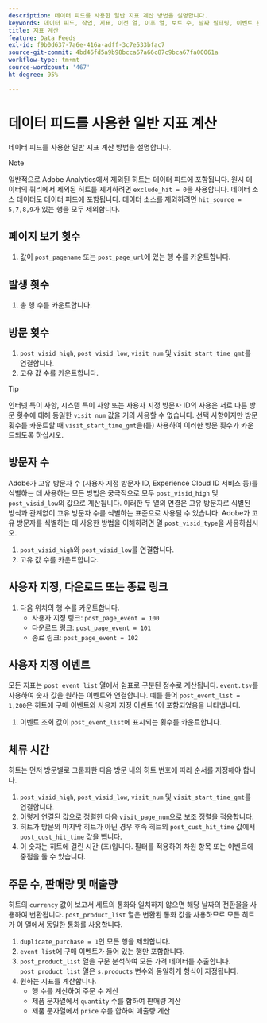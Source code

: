 ```yaml
---
description: 데이터 피드를 사용한 일반 지표 계산 방법을 설명합니다.
keywords: 데이터 피드, 작업, 지표, 이전 열, 이후 열, 보트 수, 날짜 필터링, 이벤트 문자열, 일반, 공식
title: 지표 계산
feature: Data Feeds
exl-id: f9b0d637-7a6e-416a-adff-3c7e533bfac7
source-git-commit: 4bd46fd5a9b98bcca67a66c87c9bca67fa00061a
workflow-type: tm+mt
source-wordcount: '467'
ht-degree: 95%

---
```


# 데이터 피드를 사용한 일반 지표 계산

데이터 피드를 사용한 일반 지표 계산 방법을 설명합니다.

>[!NOTE]
>
>일반적으로 Adobe Analytics에서 제외된 히트는 데이터 피드에 포함됩니다. 원시 데이터의 쿼리에서 제외된 히트를 제거하려면 `exclude_hit = 0`을 사용합니다. 데이터 소스 데이터도 데이터 피드에 포함됩니다. 데이터 소스를 제외하려면 `hit_source = 5,7,8,9`가 있는 행을 모두 제외합니다.

## 페이지 보기 횟수

1. 값이 `post_pagename` 또는 `post_page_url`에 있는 행 수를 카운트합니다.

## 발생 횟수

1. 총 행 수를 카운트합니다.

## 방문 횟수

1. `post_visid_high`, `post_visid_low`, `visit_num` 및 `visit_start_time_gmt`를 연결합니다.
1. 고유 값 수를 카운트합니다.

>[!TIP]
>
>인터넷 특이 사항, 시스템 특이 사항 또는 사용자 지정 방문자 ID의 사용은 서로 다른 방문 횟수에 대해 동일한 `visit_num` 값을 거의 사용할 수 없습니다. 선택 사항이지만 방문 횟수를 카운트할 때 `visit_start_time_gmt`을(를) 사용하여 이러한 방문 횟수가 카운트되도록 하십시오.

## 방문자 수

Adobe가 고유 방문자 수 (사용자 지정 방문자 ID, Experience Cloud ID 서비스 등)를 식별하는 데 사용하는 모든 방법은 궁극적으로 모두 `post_visid_high` 및 `post_visid_low`의 값으로 계산됩니다. 이러한 두 열의 연결은 고유 방문자로 식별된 방식과 관계없이 고유 방문자 수를 식별하는 표준으로 사용될 수 있습니다. Adobe가 고유 방문자를 식별하는 데 사용한 방법을 이해하려면 열 `post_visid_type`을 사용하십시오.

1. `post_visid_high`와 `post_visid_low`를 연결합니다.
2. 고유 값 수를 카운트합니다.

## 사용자 지정, 다운로드 또는 종료 링크

1. 다음 위치의 행 수를 카운트합니다.
   * 사용자 지정 링크: `post_page_event = 100`
   * 다운로드 링크: `post_page_event = 101`
   * 종료 링크: `post_page_event = 102`

## 사용자 지정 이벤트

모든 지표는 `post_event_list` 열에서 쉼표로 구분된 정수로 계산됩니다. `event.tsv`를 사용하여 숫자 값을 원하는 이벤트와 연결합니다. 예를 들어 `post_event_list = 1,200`은 히트에 구매 이벤트와 사용자 지정 이벤트 1이 포함되었음을 나타냅니다.

1. 이벤트 조회 값이 `post_event_list`에 표시되는 횟수를 카운트합니다.

## 체류 시간

히트는 먼저 방문별로 그룹화한 다음 방문 내의 히트 번호에 따라 순서를 지정해야 합니다.

1. `post_visid_high`, `post_visid_low`, `visit_num` 및 `visit_start_time_gmt`를 연결합니다.
2. 이렇게 연결된 값으로 정렬한 다음 `visit_page_num`으로 보조 정렬을 적용합니다.
3. 히트가 방문의 마지막 히트가 아닌 경우 후속 히트의 `post_cust_hit_time` 값에서 `post_cust_hit_time` 값을 뺍니다.
4. 이 숫자는 히트에 걸린 시간 (초)입니다. 필터를 적용하여 차원 항목 또는 이벤트에 중점을 둘 수 있습니다.

## 주문 수, 판매량 및 매출량

히트의 `currency` 값이 보고서 세트의 통화와 일치하지 않으면 해당 날짜의 전환율을 사용하여 변환됩니다. `post_product_list` 열은 변환된 통화 값을 사용하므로 모든 히트가 이 열에서 동일한 통화를 사용합니다.

1. `duplicate_purchase = 1`인 모든 행을 제외합니다.
2. `event_list`에 구매 이벤트가 들어 있는 행만 포함합니다.
3. `post_product_list` 열을 구문 분석하여 모든 가격 데이터를 추출합니다. `post_product_list` 열은 `s.products` 변수와 동일하게 형식이 지정됩니다.
4. 원하는 지표를 계산합니다.
   * 행 수를 계산하여 주문 수 계산
   * 제품 문자열에서 `quantity` 수를 합하여 판매량 계산
   * 제품 문자열에서 `price` 수를 합하여 매출량 계산
